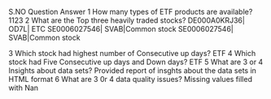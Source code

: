 S.NO	Question	Answer
1	How many types of ETF products are available?	1123
2	What are the Top three heavily traded stocks?	DE000A0KRJ36|    OD7L|         ETC
SE0006027546|    SVAB|Common stock
SE0006027546|    SVAB|Common stock

3	Which stock had highest number of Consecutive 
up days?
	ETF
4	Which stock had Five Consecutive up days and
 Down days?	ETF
5	What are 3 or 4 Insights about data sets?	Provided report of insghts about the data sets in HTML format
6	What are 3 0r 4 data quality issues?	Missing values filled with Nan

